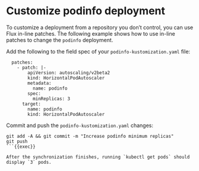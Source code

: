 # Customize podinfo deployment

To customize a deployment from a repository you don’t control, you can use Flux in-line patches. The following example shows how to use in-line patches to change the `podinfo` deployment.

Add the following to the field spec of your `podinfo-kustomization.yaml` file:

```
  patches:
    - patch: |-
        apiVersion: autoscaling/v2beta2
        kind: HorizontalPodAutoscaler
        metadata:
          name: podinfo
        spec:
          minReplicas: 3             
      target:
        name: podinfo
        kind: HorizontalPodAutoscaler
```

Commit and push the `podinfo-kustomization.yaml` changes:

```
git add -A && git commit -m "Increase podinfo minimum replicas"
git push
```{{exec}}

After the synchronization finishes, running `kubectl get pods` should display `3` pods.